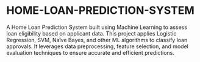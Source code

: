 # HOME-LOAN-PREDICTION-SYSTEM
A Home Loan Prediction System built using Machine Learning to assess loan eligibility based on applicant data. This project applies Logistic Regression, SVM, Naïve Bayes, and other ML algorithms to classify loan approvals. It leverages data preprocessing, feature selection, and model evaluation techniques to ensure accurate and efficient predictions.
